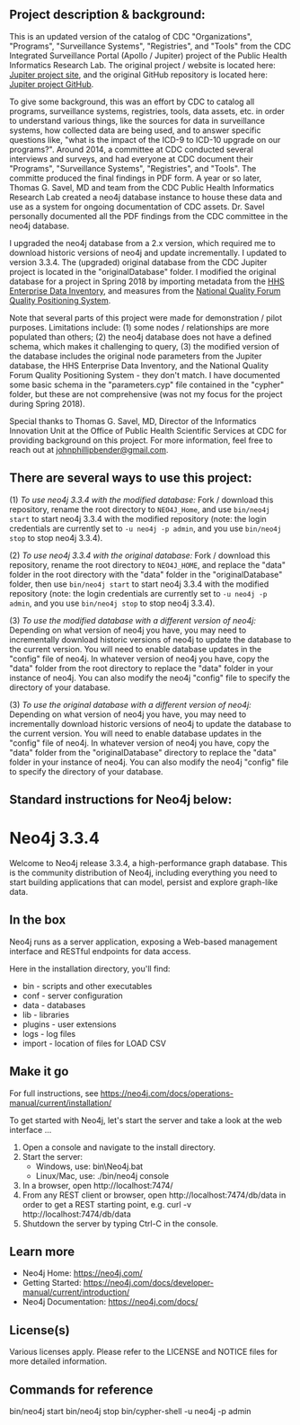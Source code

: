 ## Project description & background:

This is an updated version of the catalog of CDC "Organizations", "Programs", "Surveillance Systems", "Registries", and "Tools" from the CDC Integrated Surveillance Portal (Apollo / Jupiter) project of the Public Health Informatics Research Lab. The original project / website is located here: [Jupiter project site](http://jupiter.phiresearchlab.org/), and the original GitHub repository is located here: [Jupiter project GitHub](https://github.com/informaticslab/jupiter).

To give some background, this was an effort by CDC to catalog all programs, surveillance systems, registries, tools, data assets, etc. in order to understand various things, like the sources for data in surveillance systems, how collected data are being used, and to answer specific questions like, "what is the impact of the ICD-9 to ICD-10 upgrade on our programs?". Around 2014, a committee at CDC conducted several interviews and surveys, and had everyone at CDC document their "Programs", "Surveillance Systems", "Registries", and "Tools". The committe produced the final findings in PDF form. A year or so later, Thomas G. Savel, MD and team from the CDC Public Health Informatics Research Lab created a neo4j database instance to house these data and use as a system for ongoing documentation of CDC assets. Dr. Savel personally documented all the PDF findings from the CDC committee in the neo4j database.

I upgraded the neo4j database from a 2.x version, which required me to download historic versions of neo4j and update incrementally. I updated to version 3.3.4. The (upgraded) original database from the CDC Jupiter project is located in the "originalDatabase" folder. I modified the original database for a project in Spring 2018 by importing metadata from the [HHS Enterprise Data Inventory](https://catalog.data.gov/dataset/hhs-enterprise-data-inventory), and measures from the [National Quality Forum Quality Positioning System](https://www.qualityforum.org/QPS/).

Note that several parts of this project were made for demonstration / pilot purposes. Limitations include: (1) some nodes / relationships are more populated than others; (2) the neo4j database does not have a defined schema, which makes it challenging to query, (3) the modified version of the database includes the original node parameters from the Jupiter database, the HHS Enterprise Data Inventory, and the National Quality Forum Quality Positioning System - they don't match. I have documented some basic schema in the "parameters.cyp" file contained in the "cypher" folder, but these are not comprehensive (was not my focus for the project during Spring 2018).

Special thanks to Thomas G. Savel, MD, Director of the Informatics Innovation Unit at the Office of Public Health Scientific Services at CDC for providing background on this project. For more information, feel free to reach out at johnphillipbender@gmail.com.

## There are several ways to use this project: 

(1) *To use neo4j 3.3.4 with the modified database:* Fork / download this repository, rename the root directory to `NEO4J_Home`, and use `bin/neo4j start` to start neo4j 3.3.4 with the modified repository (note: the login credentials are currently set to `-u neo4j -p admin`, and you use `bin/neo4j stop` to stop neo4j 3.3.4).

(2) *To use neo4j 3.3.4 with the original database:* Fork / download this repository, rename the root directory to `NEO4J_HOME`, and replace the "data" folder in the root directory with the "data" folder in the "originalDatabase" folder, then use `bin/neo4j start` to start neo4j 3.3.4 with the modified repository (note: the login credentials are currently set to `-u neo4j -p admin`, and you use `bin/neo4j stop` to stop neo4j 3.3.4).

(3) *To use the modified database with a different version of neo4j:* Depending on what version of neo4j you have, you may need to incrementally download historic versions of neo4j to update the database to the current version. You will need to enable database updates in the "config" file of neo4j. In whatever version of neo4j you have, copy the "data" folder from the root directory to replace the "data" folder in your instance of neo4j. You can also modify the neo4j "config" file to specify the directory of your database.

(3) *To use the original database with a different version of neo4j:* Depending on what version of neo4j you have, you may need to incrementally download historic versions of neo4j to update the database to the current version. You will need to enable database updates in the "config" file of neo4j. In whatever version of neo4j you have, copy the "data" folder from the "originalDatabase" directory to replace the "data" folder in your instance of neo4j. You can also modify the neo4j "config" file to specify the directory of your database.

## Standard instructions for Neo4j below:

Neo4j 3.3.4
=======================================

Welcome to Neo4j release 3.3.4, a high-performance graph database.
This is the community distribution of Neo4j, including everything you need to
start building applications that can model, persist and explore graph-like data.

In the box
----------

Neo4j runs as a server application, exposing a Web-based management
interface and RESTful endpoints for data access.

Here in the installation directory, you'll find:

* bin - scripts and other executables
* conf - server configuration
* data - databases
* lib - libraries
* plugins - user extensions
* logs - log files
* import - location of files for LOAD CSV

Make it go
----------

For full instructions, see https://neo4j.com/docs/operations-manual/current/installation/

To get started with Neo4j, let's start the server and take a
look at the web interface ...

1. Open a console and navigate to the install directory.
2. Start the server:
   * Windows, use: bin\Neo4j.bat
   * Linux/Mac, use: ./bin/neo4j console
3. In a browser, open http://localhost:7474/
4. From any REST client or browser, open http://localhost:7474/db/data
   in order to get a REST starting point, e.g.
   curl -v http://localhost:7474/db/data
5. Shutdown the server by typing Ctrl-C in the console.

Learn more
----------

* Neo4j Home: https://neo4j.com/
* Getting Started: https://neo4j.com/docs/developer-manual/current/introduction/
* Neo4j Documentation: https://neo4j.com/docs/

License(s)
----------
Various licenses apply. Please refer to the LICENSE and NOTICE files for more
detailed information.

## Commands for reference
bin/neo4j start
bin/neo4j stop
bin/cypher-shell -u neo4j -p admin
